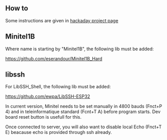 ## How to

Some instructions are given in [hackaday project page](https://hackaday.io/project/180473/instructions)

## Minitel1B

Where name is starting by "Minitel1B", the following lib must be added:

https://github.com/eserandour/Minitel1B_Hard

## libssh

For LibSSH_Shell, the following lib must be added:

https://github.com/ewpa/LibSSH-ESP32

In current version, Minitel needs to be set manually in 4800 bauds (Fnct+P 4) and in teleinformatique standard (Fcnt+T A) before program starts. 
Dev board reset button is usefull for this.

Once connected to server, you will also want to disable local Echo (Fnct+T E) beacause echo is provided through ssh already.
